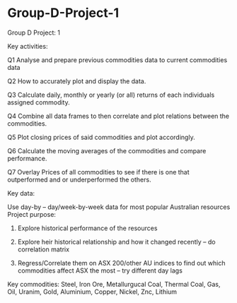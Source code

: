 # Group-D-Project-1
Group D Project: 1

Key activities:

Q1 Analyse and prepare previous commodities data to current commodities data

Q2 How to accurately plot and display the data.

Q3 Calculate daily, monthly or yearly (or all) returns of each individuals assigned commodity.

Q4 Combine all data frames to then correlate and plot relations between the commodities.

Q5 Plot closing prices of said commodities and plot accordingly.

Q6 Calculate the moving averages of the commodities and compare performance.

Q7 Overlay Prices of all commodities to see if there is one that outperformed and or underperformed the others.

Key data:

Use day-by – day/week-by-week data for most popular Australian resources
Project purpose:

1) Explore historical performance of the resources

2)  Explore heir historical relationship and how it changed recently – do correlation matrix

3) Regress/Correlate them on ASX 200/other AU indices to find out which commodities affect ASX the most – try different day lags

Key commodities:
Steel, Iron Ore, Metallurgucal Coal, Thermal Coal, Gas, Oil, Uranim, Gold, Aluminium, Copper, Nickel, Znc, Lithium